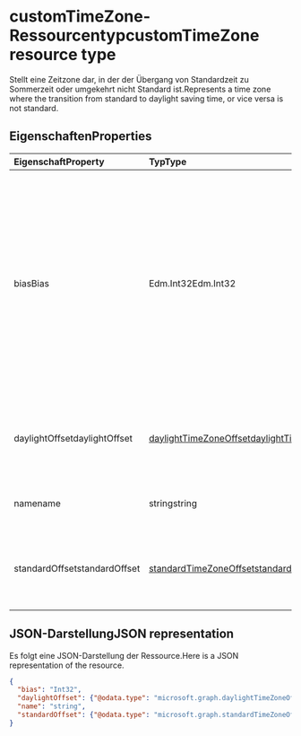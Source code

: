 # <a name="customtimezone-resource-type"></a><span data-ttu-id="3ad16-101">customTimeZone-Ressourcentyp</span><span class="sxs-lookup"><span data-stu-id="3ad16-101">customTimeZone resource type</span></span>

<span data-ttu-id="3ad16-102">Stellt eine Zeitzone dar, in der der Übergang von Standardzeit zu Sommerzeit oder umgekehrt nicht Standard ist.</span><span class="sxs-lookup"><span data-stu-id="3ad16-102">Represents a time zone where the transition from standard to daylight saving time, or vice versa is not standard.</span></span>


## <a name="properties"></a><span data-ttu-id="3ad16-103">Eigenschaften</span><span class="sxs-lookup"><span data-stu-id="3ad16-103">Properties</span></span>
| <span data-ttu-id="3ad16-104">Eigenschaft</span><span class="sxs-lookup"><span data-stu-id="3ad16-104">Property</span></span>     | <span data-ttu-id="3ad16-105">Typ</span><span class="sxs-lookup"><span data-stu-id="3ad16-105">Type</span></span>   |<span data-ttu-id="3ad16-106">Beschreibung</span><span class="sxs-lookup"><span data-stu-id="3ad16-106">Description</span></span>|
|:---------------|:--------|:----------|
| <span data-ttu-id="3ad16-107">bias</span><span class="sxs-lookup"><span data-stu-id="3ad16-107">Bias</span></span> | <span data-ttu-id="3ad16-108">Edm.Int32</span><span class="sxs-lookup"><span data-stu-id="3ad16-108">Edm.Int32</span></span> | <span data-ttu-id="3ad16-109">Der Zeitversatz der Zeitzone von der Koordinierten Weltzeit (UTC).</span><span class="sxs-lookup"><span data-stu-id="3ad16-109">The time offset of the time zone from Coordinated Universal Time (UTC).</span></span> <span data-ttu-id="3ad16-110">Dieser Wert wird in Minuten angegeben.</span><span class="sxs-lookup"><span data-stu-id="3ad16-110">This value is in points.</span></span> <span data-ttu-id="3ad16-111">Zeitzonen, die der UTC voraus sind, haben einen positiven Versatz; Zeitzonen, die hinter der UTC liegen, haben einen negativen Versatz.</span><span class="sxs-lookup"><span data-stu-id="3ad16-111">Time zones that are ahead of UTC have a positive offset; time zones that are behind UTC have a negative offset.</span></span>|
| <span data-ttu-id="3ad16-112">daylightOffset</span><span class="sxs-lookup"><span data-stu-id="3ad16-112">daylightOffset</span></span> | [<span data-ttu-id="3ad16-113">daylightTimeZoneOffset</span><span class="sxs-lookup"><span data-stu-id="3ad16-113">daylightTimeZoneOffset</span></span>](daylighttimezoneoffset.md) | <span data-ttu-id="3ad16-114">Gibt an, wann die Zeitzone von Standardzeit in Sommerzeit wechselt.</span><span class="sxs-lookup"><span data-stu-id="3ad16-114">Specifies when the time zone switches from standard time to daylight saving time.</span></span> |
| <span data-ttu-id="3ad16-115">name</span><span class="sxs-lookup"><span data-stu-id="3ad16-115">name</span></span> | <span data-ttu-id="3ad16-116">string</span><span class="sxs-lookup"><span data-stu-id="3ad16-116">string</span></span> | <span data-ttu-id="3ad16-117">Der Name der benutzerdefinierten Zeitzone.</span><span class="sxs-lookup"><span data-stu-id="3ad16-117">The name of the custom time zone.</span></span> |
| <span data-ttu-id="3ad16-118">standardOffset</span><span class="sxs-lookup"><span data-stu-id="3ad16-118">standardOffset</span></span> | [<span data-ttu-id="3ad16-119">standardTimeZoneOffset</span><span class="sxs-lookup"><span data-stu-id="3ad16-119">standardTimeZoneOffset</span></span>](standardtimezoneoffset.md) | <span data-ttu-id="3ad16-120">Gibt an, wann die Zeitzone von Sommerzeit in Standardzeit wechselt.</span><span class="sxs-lookup"><span data-stu-id="3ad16-120">Specifies when the time zone switches from daylight saving time to standard time.</span></span> |


## <a name="json-representation"></a><span data-ttu-id="3ad16-121">JSON-Darstellung</span><span class="sxs-lookup"><span data-stu-id="3ad16-121">JSON representation</span></span>

<span data-ttu-id="3ad16-122">Es folgt eine JSON-Darstellung der Ressource.</span><span class="sxs-lookup"><span data-stu-id="3ad16-122">Here is a JSON representation of the resource.</span></span>

<!-- {
  "blockType": "resource",
  "optionalProperties": [

  ],
  "@odata.type": "microsoft.graph.customTimeZone"
}-->

```json
{
  "bias": "Int32",
  "daylightOffset": {"@odata.type": "microsoft.graph.daylightTimeZoneOffset"},
  "name": "string",
  "standardOffset": {"@odata.type": "microsoft.graph.standardTimeZoneOffset"}
}

```

<!-- uuid: 8fcb5dbc-d5aa-4681-8e31-b001d5168d79
2015-10-25 14:57:30 UTC -->
<!-- {
  "type": "#page.annotation",
  "description": "customTimeZone resource",
  "keywords": "",
  "section": "documentation",
  "tocPath": ""
}-->